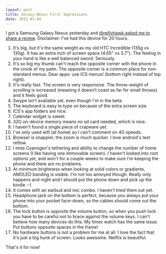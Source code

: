 ```yaml
---
layout: post
title: Galaxy Nexus First Impressions
date: 2012-01-04
---
```


I got a Samsung Galaxy Nexus yesterday and [@reillyhawk asked me to share a review](https://twitter.com/#!/reillyhawk/status/154314709540159490). Disclaimer: I've had this device for 20 hours.

1. It's big, but it's the same weight as my old HTC Incredible (135g vs 130g). It has an extra inch of screen space (4.65" vs 3.7"). The feeling in your hand is like a well balanced sword. Seriously.
1. It's so big my thumb can't reach the opposite corner with the phone in the crook of my palm. The opposite corner is a common place for non-standard menus. Dear apps: use ICS menus! (bottom right instead of top right).
1. It's really fast. The screen is very responsive. The throw-weight of scrolling is increased (meaning it doesn't coast as far for small throws) and it feels good.
1. Swype isn't available yet, even though I'm in the beta.
1. The keyboard is easy to type on because of the extra screen size.
1. ICS's app folders are nice.
1. Calendar widget is sweet.
1. 32G on-device memory means no sd card needed, which is nice.
1. I haven't found a single piece of crapware yet.
1. I've only used wifi (at home) so I can't comment on 4G speeds.
1. Browser is snappier, the zoom is much quicker. I love android's text reflow.
1. I miss Cyanogen's tethering and ability to change the number of home screens (I like having one immovable screen). I haven't looked into root options yet, and won't for a couple weeks to make sure I'm keeping the phone and there are no problems.
1. At minimum brightness when looking at solid colors or gradients, AMOLED banding is visible. I'm not too annoyed though. Really only happens and night and I should put the phone down and pick up the kindle :-)
1. It comes with an earbud and mic combo. I haven't tried them out yet.
1. Headphone jack on the bottom is perfect, because you always put your phone into your pocket face-down, so the cables should come out the bottom.
1. The lock button is opposite the volume button, so when you push lock you have to be careful not to brace against the volume keys. I can't believe how many devices do this. My timex watch has the same issue. Put buttons opposite spaces in the frame!
1. No hardware buttons is not a problem for me at all. I love the fact that it's just a big hunk of screen. Looks awesome. Netflix is beautiful.

That's it for now!
